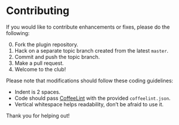 # Contributing
If you would like to contribute enhancements or fixes, please do the following:

0. Fork the plugin repository.
0. Hack on a separate topic branch created from the latest `master`.
0. Commit and push the topic branch.
0. Make a pull request.
0. Welcome to the club!

Please note that modifications should follow these coding guidelines:

- Indent is 2 spaces.
- Code should pass [CoffeeLint](http://www.coffeelint.org/) with the provided `coffeelint.json`.
- Vertical whitespace helps readability, don’t be afraid to use it.

Thank you for helping out!

